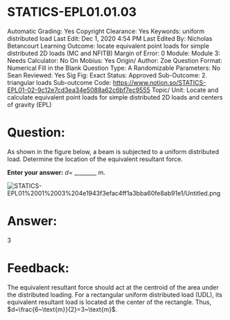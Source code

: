 # STATICS-EPL01.01.03

Automatic Grading: Yes
Copyright Clearance: Yes
Keywords: uniform distributed load
Last Edit: Dec 1, 2020 4:54 PM
Last Edited By: Nicholas Betancourt
Learning Outcome: locate equivalent point loads for simple distributed 2D loads (MC and NFITB)
Margin of Error: 0
Module: Module 3:
Needs Calculator: No
On Mobius: Yes
Origin/ Author: Zoe
Question Format: Numerical Fill in the Blank
Question Type: A
Randomizable Parameters: No
Sean Reviewed: Yes
Sig Fig: Exact
Status: Approved
Sub-Outcome: 2. triangular loads
Sub-outcome Code: https://www.notion.so/STATICS-EPL01-02-9c12e7cd3ea34e5088a62c6bf7ec9555
Topic/ Unit: Locate and calculate equivalent point loads for simple distributed 2D loads and centers of gravity (EPL)

# Question:

As shown in the figure below, a beam is subjected to a uniform distributed load. Determine the location of the equivalent resultant force. 

**Enter your answer:** $d=$ ________ m.

![STATICS-EPL01%2001%2003%204e1943f3efac4ff1a3bba60fe8ab91e1/Untitled.png](STATICS-EPL01%2001%2003%204e1943f3efac4ff1a3bba60fe8ab91e1/Untitled.png)

# Answer:

3

# Feedback:

The equivalent resultant force should act at the centroid of the area under the distributed loading. For a rectangular uniform distributed load (UDL), its equivalent resultant load is located at the center of the rectangle. Thus, $d=\frac{6~\text{m}}{2}=3~\text{m}$.